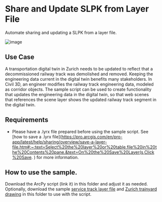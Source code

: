 # Share and Update SLPK from Layer File

Automate sharing and updating a SLPK from a layer file.

![image](https://github.com/user-attachments/assets/c7ba599d-b8f6-429f-9866-5207eecbbac2)

## Use Case
A transportation digital twin in Zurich needs to be updated to reflect that a decommissioned railway track was demolished and removed. Keeping the engineering data current in the digital twin benefits many stakeholders. In Civil 3D, an engineer modifies the railway track engineering data, modeled as corridor objects. The sample script can be used to create functionality that updates the engineering data in the digital twin, so that web scenes that references the scene layer shows the updated railway track segment in the digital twin. 


## Requirements
- Please have a .lyrx file prepared before using the sample script. See [how to save a .lyrx file](https://pro.arcgis.com/en/pro-app/latest/help/sharing/overview/save-a-layer-file.htm#:~:text=Select%20the%20layer%20or%20table,file%20in%20the%20Contents%20pane.&text=On%20the%20Save%20Layer(s,Click%20Save. ) for more information.

## How to use the sample.
Download the ArcPy script (link it) in this folder and adjust it as needed. Optionally, download the sample [service track layer file](Service_Track.lyrx) and [Zurich trainyard drawing](Zurich_Trainyard.dwg) in this folder to use with the script.
